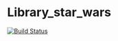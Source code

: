 # Library_star_wars

[![Build Status](https://github.com/DonOutcast/Library_starwars/actions/workflows/main.yml/badge.svg?branch=main)](https://github.com/DonOutcast/Library_starwars/actions/workflows/main.yml)